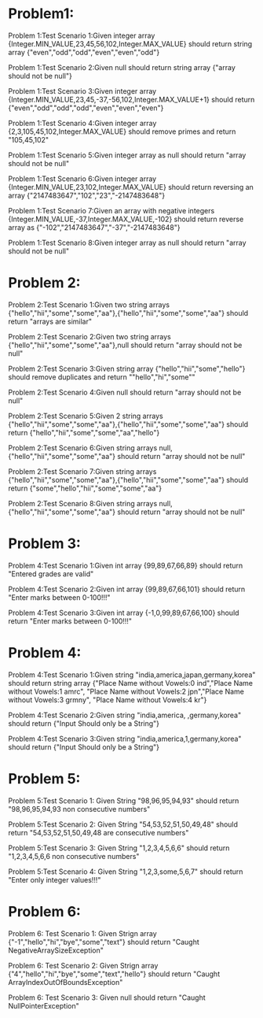 
Problem1:
==============================
Problem 1:Test Scenario 1:Given integer array {Integer.MIN_VALUE,23,45,56,102,Integer.MAX_VALUE} should return string array {"even","odd","odd","even","even","odd"}

Problem 1:Test Scenario 2:Given null should return string array {"array should not be null"}

Problem 1:Test Scenario 3:Given integer array {Integer.MIN_VALUE,23,45,-37,-56,102,Integer.MAX_VALUE+1} should return {"even","odd","odd","odd","even","even","even"}

Problem 1:Test Scenario 4:Given integer array {2,3,105,45,102,Integer.MAX_VALUE} should remove primes and return "105,45,102"

Problem 1:Test Scenario 5:Given integer array as null should return "array should not be null"

Problem 1:Test Scenario 6:Given integer array {Integer.MIN_VALUE,23,102,Integer.MAX_VALUE} should return reversing an array {"2147483647","102","23","-2147483648"}

Problem 1:Test Scenario 7:Given an array with negative integers {Integer.MIN_VALUE,-37,Integer.MAX_VALUE,-102} should return reverse array as {"-102","2147483647","-37","-2147483648"}

Problem 1:Test Scenario 8:Given integer array as null should return "array should not be null"


Problem 2:
======================================
Problem 2:Test Scenario 1:Given two string arrays {"hello","hii","some","some","aa"},{"hello","hii","some","some","aa"} should return "arrays are similar"

Problem 2:Test Scenario 2:Given two string arrays {"hello","hii","some","some","aa"},null should return "array should not be null"

Problem 2:Test Scenario 3:Given string array {"hello","hii","some","hello"} should remove duplicates and return ""hello","hi","some""

Problem 2:Test Scenario 4:Given null should return "array should not be null"

Problem 2:Test Scenario 5:Given 2 string arrays {"hello","hii","some","some","aa"},{"hello","hii","some","some","aa"} should return {"hello","hii","some","some","aa","hello"}

Problem 2:Test Scenario 6:Given string arrays null,{"hello","hii","some","some","aa"} should return "array should not be null"

Problem 2:Test Scenario 7:Given string arrays {"hello","hii","some","some","aa"},{"hello","hii","some","some","aa"} should return {"some","hello","hii","some","some","aa"}

Problem 2:Test Scenario 8:Given string arrays null,{"hello","hii","some","some","aa"} should return "array should not be null"


Problem 3:
=============================
Problem 4:Test Scenario 1:Given int array {99,89,67,66,89} should return "Entered grades are valid"

Problem 4:Test Scenario 2:Given int array {99,89,67,66,101}  should return "Enter marks between 0-100!!!"

Problem 4:Test Scenario 3:Given int array {-1,0,99,89,67,66,100} should return "Enter marks between 0-100!!!"


Problem 4:
=============================
Problem 4:Test Scenario 1:Given string "india,america,japan,germany,korea"
            should return string array {"Place Name without Vowels:0 ind","Place Name without Vowels:1 amrc",
                                        "Place Name without Vowels:2 jpn","Place Name without Vowels:3 grmny",
                                        "Place Name without Vowels:4 kr"}

Problem 4:Test Scenario 2:Given string "india,america, ,germany,korea" should return {"Input Should only be a String"}

Problem 4:Test Scenario 3:Given string "india,america,1,germany,korea" should return {"Input Should only be a String"}


Problem 5:
========================================
Problem 5:Test Scenario 1: Given String "98,96,95,94,93" should return "98,96,95,94,93 non consecutive numbers"

Problem 5:Test Scenario 2: Given String "54,53,52,51,50,49,48" should return "54,53,52,51,50,49,48 are consecutive numbers"

Problem 5:Test Scenario 3: Given String "1,2,3,4,5,6,6" should return "1,2,3,4,5,6,6 non consecutive numbers"

Problem 5:Test Scenario 4: Given String "1,2,3,some,5,6,7" should return "Enter only integer values!!!"


Problem 6:
============
Problem 6: Test Scenario 1: Given Strign array {"-1","hello","hi","bye","some","text"} should return "Caught NegativeArraySizeException"

Problem 6: Test Scenario 2: Given Strign array {"4","hello","hi","bye","some","text","hello"} should return "Caught ArrayIndexOutOfBoundsException"

Problem 6: Test Scenario 3: Given null should return "Caught NullPointerException"
